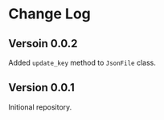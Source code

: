 # Change Log

## Versoin 0.0.2
Added `update_key` method to `JsonFile` class.

## Version 0.0.1
Initional repository.